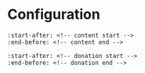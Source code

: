 # Configuration

```{include} ../../projects/unipi-control/docs/configuration.md
:start-after: <!-- content start -->
:end-before: <!-- content end -->
```

```{include} ../../projects/unipi-control/README.md
:start-after: <!-- donation start -->
:end-before: <!-- donation end -->
```
